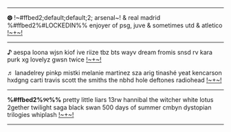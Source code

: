 ***
**⚽︎** !~#ffbed2;default;default;2; arsenal~! & real madrid %#ffbed2%#LOCKEDIN%%
enjoyer of psg, juve & sometimes utd & atletico [!~+~!](https://rentry.co/tinelli)
***
**♪** aespa loona wjsn kiof ive riize tbz bts wayv dream fromis snsd rv kara purk xg lovelyz gwsn twice [!~+~!](https://rentry.co/yooa)

**♬** lanadelrey pinkp mistki melanie martinez sza arig tinashé yeat kencarson hxdgng carti travis scott the smiths the nbhd hole deftones radiohead [!~+~!](https://rentry.co/muffs)
***
**%#ffbed2%୨୧%%**  pretty little liars 13rw hannibal the witcher white lotus 2gether twilight saga black swan 500 days of summer cmbyn dystopian trilogies whiplash [!~+~!](https://rentry.co/haleb)
 
***